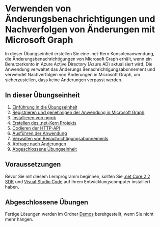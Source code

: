 # <a name="using-change-notifications-and-track-changes-with-microsoft-graph"></a>Verwenden von Änderungsbenachrichtigungen und Nachverfolgen von Änderungen mit Microsoft Graph

In dieser Übungseinheit erstellen Sie eine .net-Kern Konsolenanwendung, die Änderungsbenachrichtigungen von Microsoft Graph erhält, wenn ein Benutzerkonto in Azure Active Directory (Azure AD) aktualisiert wird. Die Anwendung verwaltet das Änderungs Benachrichtigungsabonnement und verwendet Nachverfolgen von Änderungen in Microsoft Graph, um sicherzustellen, dass keine Änderungen verpasst werden.

## <a name="in-this-lab"></a>In dieser Übungseinheit

1. [Einführung in die Übungseinheit](./tutorial/01_intro.md)
1. [Registrieren und genehmigen der Anwendung in Microsoft Graph](./tutorial/02_create-app.md)
1. [Installieren von ngrok](./tutorial/03_ngrok.md)
1. [Erstellen des .net-Kern Projekts](./tutorial/04_create-project.md)
1. [Codieren der HTTP-API](./tutorial/05_add-code.md)
1. [Ausführen der Anwendung](./tutorial/06_run.md)
1. [Verwalten von Benachrichtigungsabonnements](./tutorial/07_subbscription-management.md)
1. [Abfrage nach Änderungen](./tutorial/08_deltaquery.md)
1. [Abgeschlossene Übungseinheit](./tutorial/09_completed.md)

## <a name="prerequisites"></a>Voraussetzungen

Bevor Sie mit diesem Lernprogramm beginnen, sollten Sie [.net Core 2,2 SDK](https://dotnet.microsoft.com/download) und [Visual Studio Code](https://code.visualstudio.com/) auf Ihrem Entwicklungscomputer installiert haben. 

## <a name="completed-exercises"></a>Abgeschlossene Übungen

Fertige Lösungen werden im Ordner [Demos](./Demos) bereitgestellt, wenn Sie nicht mehr hängen.